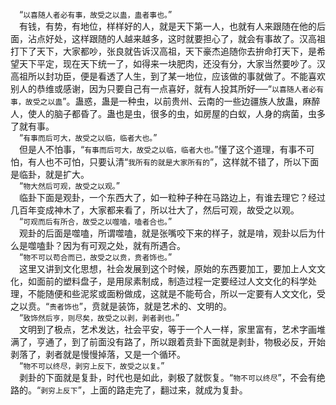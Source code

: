 &emsp;“``以喜随人者必有事，故受之以蛊，蛊者事也。``”<br>&emsp;有钱，有势，有地位，样样好的人，就是天下第一人，也就有人来跟随在他的后面，沾点好处，这样跟随的人越来越多，这时就要担心了，就会有事故了。汉高祖打下了天下，大家都吵，张良就告诉汉高祖，天下豪杰追随你去拚命打天下，是希望天下平定，现在天下统一了，如得来一块肥肉，还没有分，大家当然要吵了。汉高祖所以封功臣，便是看透了人生，到了某一地位，应该做的事就做了。不能喜欢别人的恭维或感谢，因为只要自己有一点喜好，就有人投其所好──“``以喜随人者必有事，故受之以蛊``”。蛊惑，蛊是一种虫，以前贵州、云南的一些边疆族人放蛊，麻醉人，使人的脑子都昏了。蛊也是虫，很多的虫，如房屋的白蚁，人身的病菌，虫多了就有事。<br>&emsp;“``有事而后可大，故受之以临，临者大也。``”<br>&emsp;但是人不怕事，“``有事而后可大，故受之以临，临者大也。``”懂了这个道理，有事不可怕，有人也不可怕，只要认清“``我所有的就是大家所有的``”，这样就不错了，所以下面是临卦，就是扩大。<br>&emsp;“``物大然后可观，故受之以观。``”<br>&emsp;临卦下面是观卦，一个东西大了，如一粒种子种在马路边上，有谁去理它？经过几百年变成神木了，大家都来看了，所以壮大了，然后可观，故受之以观。<br>&emsp;“``可观而后有所合，故受之以噬嗑，嗑者合也。``”<br>&emsp;观卦的后面是噬嗑，所谓噬嗑，就是张嘴咬下来的样子，就是啃，观卦以后为什么是噬嗑卦？因为有可观之处，就有所遇合。<br>&emsp;“``物不可以苟合而已，故受之以贲，贲者饰也。``”<br>&emsp;这里又讲到文化思想，社会发展到这个时候，原始的东西要加工，要加上人文文化，如面前的塑料盘子，是用尿素制成，制造过程一定要经过人文文化的科学处理，不能随便和些泥浆或面粉做成，这就是不能苟合，所以一定要有人文文化，受之以贲。“``责者饰也``”，贲就是装饰，就是艺术的、文明的。<br>&emsp;“``致饰然后亨，则尽矣，故受之以剥，剥者剥也。``”<br>&emsp;文明到了极点，艺术发达，社会平安，等于一个人一样，家里富有，艺术字画堆满了，亨通了，到了前面没有路了，所以跟着贲卦下面就是剥卦，物极必反，开始剥落了，剥者就是慢慢掉落，又是一个循环。<br>&emsp;“``物不可以终尽，剥穷上反下，故受之以复。``”<br>&emsp;剥卦的下面就是复卦，时代也是如此，剥极了就恢复。“``物不可以终尽``”，不会有绝路的。“``剥穷上反下``”，上面的路走完了，翻过来，就成为复卦。<br>